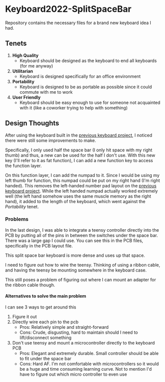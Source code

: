 # Keyboard2022-SplitSpaceBar

Repository contains the necessary files for a brand new keyboard idea I had. 

## Tenets

1. **High Quality**
    * Keyboard should be designed as the keyboard to end all keyboards (for me anyway)
1. **Utilitarian**
    * Keyboard is designed specifically for an office environment
1. **Portability**
    * Keyboard is designed to be as portable as possible since it could commute with me to work
1. **User Friendly**
    * Keyboard should be easy enough to use for someone not acquainted with it (like a coworker trying to help with something)

## Design Thoughts
After using the keyboard built in the [previous keyboard project](https://github.com/JonathanGWesterfield/Keyboard2019), I noticed there were still some improvements to make. 

Specifically, I only used half the space bar (I only hit space with my right thumb) and thus, a new can be used for the half I don't use. With this new key (I'll refer to it as fat function), I can add a new function key to access the function layer. 

On this function layer, I can add the numpad to it. Since I would be using my left thumb for function, this numpad could be put on my right hand (I'm right handed). This removes the left-handed number pad layout on the [previous keyboard project](https://github.com/JonathanGWesterfield/Keyboard2019). While the left handed numpad actually worked extremely well (the left hand somehow uses the same muscle memory as the right hand), it added to the length of the keyboard, which went against the _Portability_ tenet.

### Problems
In the last design, I was able to integrate a teensy controller directly into the PCB by putting all of the pins in between the switches under the space bar. There was a large gap I could use. You can see this in the PCB files, specifically in the PCB layout file.

This split space bar keyboard is more dense and uses up that space. 

I need to figure out how to wire the teensy. Thinking of using a ribbon cable, and having the teensy be mounting somewhere in the keyboard case. 

This still poses a problem of figuring out where I can mount an adapter for the ribbon cable though.

#### Alternatives to solve the main problem
I can see 3 ways to get around this

1. Figure it out
1. Directly wire each pin to the pcb
    * Pros: Relatively simple and straight-forward
    * Cons: Crude, disgusting, hard to maintain should I need to lift/disconnect something
1. Don't use teensy and mount a microcontroller directly to the keyboard PCB
    * Pros: Elegant and extremely durable. Small controller should be able to fit under the space bar
    * Cons: Hard AF. I'm not comfortable with microcontrollers so it would be a huge and time consuming learning curve. Not to mention I'd have to figure out which micro controller to even use 
